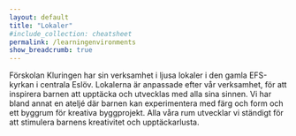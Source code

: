 ```yaml
---
layout: default
title: "Lokaler"
#include_collection: cheatsheet
permalink: /learningenvironments
show_breadcrumb: true
---
```


Förskolan Kluringen har sin verksamhet i ljusa lokaler i den gamla EFS-kyrkan i centrala Eslöv. Lokalerna är anpassade efter vår verksamhet, för att inspirera barnen att upptäcka och utvecklas med alla sina sinnen. Vi har bland annat en ateljé där barnen kan experimentera med färg och form och ett byggrum för kreativa byggprojekt. Alla våra rum utvecklar vi ständigt för att stimulera barnens kreativitet och upptäckarlusta. 